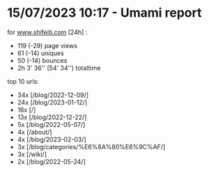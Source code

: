 # 15/07/2023 10:17 - Umami report
for www.shifeiti.com [24h] :

 - 119 (-29) page views
 - 61 (-14) uniques
 - 50 (-14) bounces
 - 2h 3' 36'' (54' 34'') totaltime


top 10 urls:
 - 34x [/blog/2022-12-09/]
 - 24x [/blog/2023-01-12/]
 - 16x [/]
 - 13x [/blog/2022-12-22/]
 - 5x [/blog/2022-05-07/]
 - 4x [/about/]
 - 4x [/blog/2023-02-03/]
 - 3x [/blog/categories/%E6%8A%80%E6%9C%AF/]
 - 3x [/wiki/]
 - 2x [/blog/2022-05-24/]


